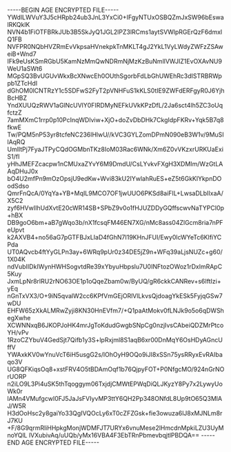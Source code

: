 -----BEGIN AGE ENCRYPTED FILE-----
YWdlLWVuY3J5cHRpb24ub3JnL3YxCi0+IFgyNTUxOSBQZmJxSW96bEswalRKQklK
NVN4b1FiOTFBRkJUb3B5SkJyQ1JGL2lPZ3lRCms1aytSVWlpRGErQzF6dmxlQ1FB
NVFPR0NQbHVZRmEvVkpsaHVnekpkTnMKLT4gJ2YkL1VyLWdyZWFzZSAweiB+Wnd7
IFk9eUsKSmRGbU5KamNzMmQwNDRmNjMzKzBuNmllVWJIZ1EvOXAvNU9WeU1aSWt6
MGpSQ3BvUGUvWkxBcXNwcEh0OUthSgorbFdLbGhUWEhRc3dISTRBRWppb1ZTcHdI
dGhOM0lCNTRzY1c5SDFwS2FyT2pVNHFuS1kKLS0tIE9ZWFdERFgyR0J6YjhBcHBZ
YndXUUQzRWV1aGlNcUVlY0FIRDMyNEFkUVkKPzDfL/2Ja6sct4lh5ZC3oUqfctzZ
7amMXmC1rrp0p10PcInqWDlviw+XjO+doZvDbDHk7CkgIdpFKRv+Yqk5B7q8fkwE
Tw/PQM5nP53yr8tcfeNC236lHlwU//kVC3GYLZomDPmN090eB3W1v/9MuSIlAqRQ
UmIltPj7FyaJTPyCQdOGMbnTKz8IoM03Rac6WNk/Xm6Z0vVKzxrURKUaExiS1/fI
yHhJMEFZcacpw1nCMUxaZYvY6M9DmdU/CsLYvkvFXgH3XDMIm/WzGtLAAqDHuJ0x
bO4U2mfPn9mOzOpsjU9edKw+Wvi83kU2IYwlahRuES+eZ5t6GkKlYkpnDOodSdso
QmrFnQcA/0YqYa+YB+MqIL9MCO7OF1jwUUO6PKSd8aiFIL+LwsaDLbIIxaA/X5C2
zyf6HVwIIhUdXvtE20cWR14SB+SPbZ9v0o1fHJUZDDyGQffscwvNaTYPCI0p+hBX
DB9goO6bm+aB7gWqo3b/nX1fcsqFM46EN7XG/nMc8ass04ZlGcm8ria7nPFeUpvt
k2AXVB4+no56aG7pGTFBJxLIaD4fGhN7I19KHnJFUI/Ewy0lcWYeTc6KlfiYCPda
UT0AQvcb4ftYyGLPn3ay+6WRq9pUr0z34DE5jZ9n+WFq39aLjsNUZc+g60/1X04K
ndVubIIDkIWynHWHSogvtdRe39xYbyuHbpslu7U0INFtozOWoz1rDxlmRApC5Kuy
JxmLpNr8rlRU2rNO63OE1p1oQqeZbam0w/ByUQ/gR6ckkCANRev+s6IftIzi+yEq
nGnTxVX3/O+9iN5qvalW2cc6KPfVmGEjORlVlLkvsQjdoagYkESk5FyjqGSw7wDU
EHFW65zXkALMRwZyji8KN30HnEVfm7/+Q1paAtMokv0fLNJk9o5o6qDWShegXwhe
XCWNNxqB6JKOPJoHK4mrJgToKdudGwgbSNpCg0nzjIvsCAbeiQDZMrPtcoYH/vPv
1RzoCZYbuV4GedSjt7Qifb1y3S+lpRxjml8S1aqB6xr00DnMqY6OsHDyAGncUffV
YWAxkKV0wYnuVcT6iH5usgG2s/lOhOyH9OQo9iJI8xSSn75ysRRyxEvRAIbaqo3V
UG8QFKiqsOq8+xstFRV4O5tBDAmOqf1b76QjpyFOT+P0NfgcMO/924nGrNOrUORP
n2iLO9L3Pi4uSK5thTqoggym06TxjdjCMWtEPWqDiQLJKyzY8Py7x2LywyUoWk0r
lAMn4VMufgcwI0FJ5JaJsFVIyvMP3ttY6QH2Pp348ONfdL8Up9tO65Q3MlAJ/W5R
H3dOoHsc2y8gaiYo33QgIVQOcLy6xT0cZFZGsk+fie3owuza6lJ8xMJNLm8rJ7KU
+F/8G9qrmRliHHpkgMonjWDMFJT7URYx6vnuMese2lHmcdnMpkiLZU3UyMnoYQlL
lVXubivAq/uUQb/yMx16VBA4F3EbTRnPbmevbqjtlPBDQA==
-----END AGE ENCRYPTED FILE-----
